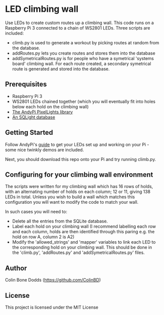 # LED climbing wall

Use LEDs to create custom routes up a climbing wall. This code runs on a Raspberry Pi 3 connected to a chain of WS2801 LEDs. Three scripts are included: 
- climb.py is used to generate a workout by picking routes at random from the database. 
- addRoutes.py lets you create routes and stores them into the database
- addSymetricalRoutes.py is for people who have a symetrical 'systems board' climbing wall. For each route created, a secondary symetrical route is generated and stored into the database.  

## Prerequisites

- Raspberry Pi 3
- WS2801 LEDs chained together (which you will eventually fit into holes below each hold on the climbing wall)
- [The AndyPi PixelLights library](https://github.com/andy-pi/pixellights.git)
- [An SQLight database](http://raspberrywebserver.com/sql-databases/set-up-an-sqlite-database-on-a-raspberry-pi.html)

## Getting Started

Follow AndyPi's [guide](https://andypi.co.uk/2014/12/27/raspberry-pi-controlled-ws2801-rgb-leds/) to get your LEDs set up and working on your Pi - some nice twinkly demos are included. 

Next, you should download this repo onto your Pi and try running climb.py.

## Configuring for your climbing wall environment

The scripts were written for my climbing wall which has 16 rows of holds, with an alternating number of holds on each column; 12 or 11, giving 138 LEDs in total. Unless you wish to build a wall which matches this configuration you will want to modify the code to match your wall. 

In such cases you will need to:

- Delete all the entries from the SQLite database. 
- Label each hold on your climbing wall (I recommend labelling each row and each column, holds are then identified through this paring e.g. the hold on row A, column 2 is A2)
- Modify the 'allowed_strings' and 'mapper' variables to link each LED to the corresponding hold on your climbing wall. This should be done in the 'climb.py', 'addRoutes.py' and 'addSymetricalRoutes.py' files. 

## Author

Colin Bone Dodds (https://github.com/ColinBD)

## License

This project is licensed under the MIT License

